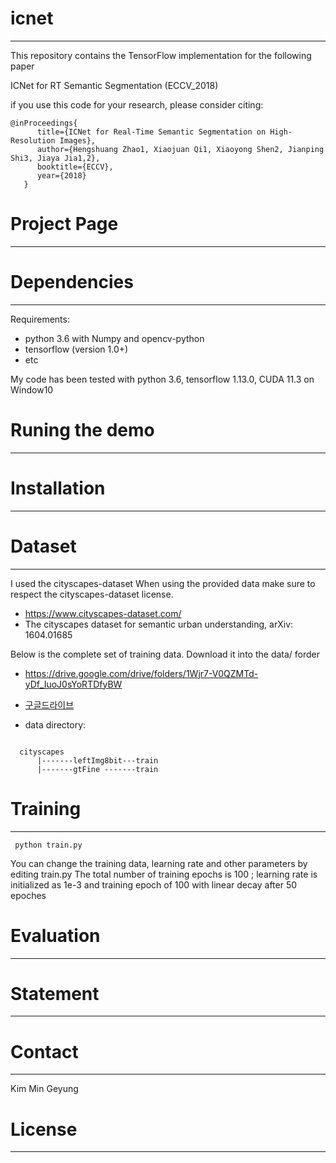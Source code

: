# icnet
-------------------------------------------------------------------------------------------------------
This repository contains the TensorFlow implementation for the following paper

ICNet for RT Semantic Segmentation (ECCV_2018)

if you use this code for your research, please consider citing:

  <pre><code>@inProceedings{
      title={ICNet for Real-Time Semantic Segmentation on High-Resolution Images},
      author={Hengshuang Zhao1, Xiaojuan Qi1, Xiaoyong Shen2, Jianping Shi3, Jiaya Jia1,2},
      booktitle={ECCV},
      year={2018}
   }</code></pre>
  

# Project Page
-------------------------------------------------------------------------------------------------------
# Dependencies
-------------------------------------------------------------------------------------------------------
Requirements:
<ul>
  <li>python 3.6 with Numpy and opencv-python </li>
  <li>tensorflow (version 1.0+) </li>
  <li>etc</li>
</ul>

My code has been tested with python 3.6, tensorflow 1.13.0, CUDA 11.3 on Window10 


# Runing the demo
-------------------------------------------------------------------------------------------------------
# Installation
-------------------------------------------------------------------------------------------------------
# Dataset
-------------------------------------------------------------------------------------------------------
I used the cityscapes-dataset
When using the provided data make sure to respect the cityscapes-dataset license. 

+  https://www.cityscapes-dataset.com/
+  The cityscapes dataset for semantic urban understanding, arXiv: 1604.01685

Below is the complete set of training data. Download it into the data/ forder 

+ <https://drive.google.com/drive/folders/1Wjr7-V0QZMTd-yDf_IuoJ0sYoRTDfyBW>
+ [구글드라이브](https://drive.google.com/drive/folders/1qWLE0xiz51r5drrGwwFTFjmwste0cuEH-)

+ data directory:
<pre><code>
  cityscapes
      |-------leftImg8bit---train
      |-------gtFine -------train
</code></pre>

# Training
-------------------------------------------------------------------------------------------------------
  <pre><code> python train.py </code></pre>

You can change the training data, learning rate and other parameters by editing train.py
The total number of training epochs is 100 ; learning rate is initialized as 1e-3
and training epoch of 100 with linear decay after 50 epoches

# Evaluation
-------------------------------------------------------------------------------------------------------
# Statement
-------------------------------------------------------------------------------------------------------
# Contact 
-------------------------------------------------------------------------------------------------------
Kim Min Geyung 


# License 
-------------------------------------------------------------------------------------------------------




